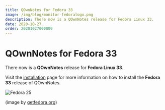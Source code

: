 ```yaml
---
title: QOwnNotes for Fedora 33
image: /img/blog/monitor-fedoralogo.png
description: There now is a QOwnNotes release for Fedora Linux 33.
date: 2020-10-27
order: 20201027000000
---
```


# QOwnNotes for Fedora 33

<BlogDate v-bind:fm="$frontmatter" />

There now is a **QOwnNotes** release for **Fedora Linux 33**.

Visit the [installation](/installation/fedora.html#fedora-33) page for more information on how to install the **Fedora 33** release of QOwnNotes.

![Fedora 25](/img/blog/monitor-fedoralogo.png "Fedora 33")

(image by [getfedora.org](https://getfedora.org/))
